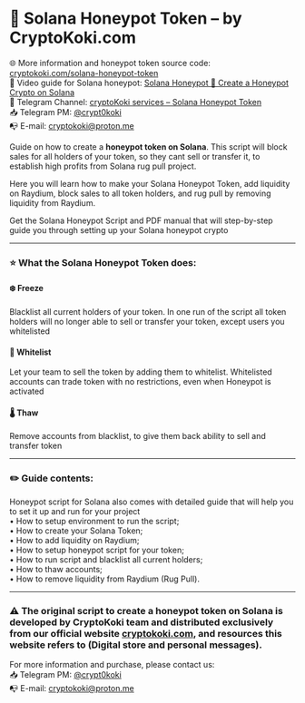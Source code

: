 # 🍯 Solana Honeypot Token – by CryptoKoki.com

🌐 More information and honeypot token source code: [cryptokoki.com/solana-honeypot-token](https://cryptokoki.com/solana-honeypot-token.html)<br>
🎥 Video guide for Solana honeypot: [Solana Honeypot 🍯 Create a Honeypot Crypto on Solana](https://youtu.be/z5kteXVL3b4)<br>
📯 Telegram Channel: [cryptoKoki services – Solana Honeypot Token](https://t.me/koki_services/36)<br>
📥 Telegram PM: [@crypt0koki](https://t.me/crypt0koki)<br>
📭 E-mail: cryptokoki@proton.me<br>

Guide on how to create a __honeypot token on Solana__. This script will block sales for all holders of your token, so they cant sell or transfer it, to establish high profits from Solana rug pull project.

Here you will learn how to make your Solana Honeypot Token, add liquidity on Raydium, block sales to all token holders, and rug pull by removing liquidity from Raydium.

Get the Solana Honeypot Script and PDF manual that will step-by-step guide you through setting up your Solana honeypot crypto

---

### ⭐️ What the Solana Honeypot Token does:

#### ❄️ Freeze
Blacklist all current holders of your token. In one run of the script all token holders will no longer able to sell or transfer your token, except users you whitelisted

#### 📄 Whitelist
Let your team to sell the token by adding them to whitelist. Whitelisted accounts can trade token with no restrictions, even when Honeypot is activated

#### 🌡 Thaw
Remove accounts from blacklist, to give them back ability to sell and transfer token

---

### ✏️ Guide contents:
Honeypot script for Solana also comes with detailed guide that will help you to set it up and run for your project<br>
• How to setup environment to run the script;<br>
• How to create your Solana Token;<br>
• How to add liquidity on Raydium;<br>
• How to setup honeypot script for your token;<br>
• How to run script and blacklist all current holders;<br>
• How to thaw accounts;<br>
• How to remove liquidity from Raydium (Rug Pull).

---

### ⚠️ The original script to create a honeypot token on Solana is developed by CryptoKoki team and distributed exclusively from our official website [cryptokoki.com](https://cryptokoki.com/), and resources this website refers to (Digital store and personal messages). 
For more information and purchase, please contact us:<br>
📥 Telegram PM: [@crypt0koki](https://t.me/crypt0koki)<br>
📭 E-mail: cryptokoki@proton.me<br>
